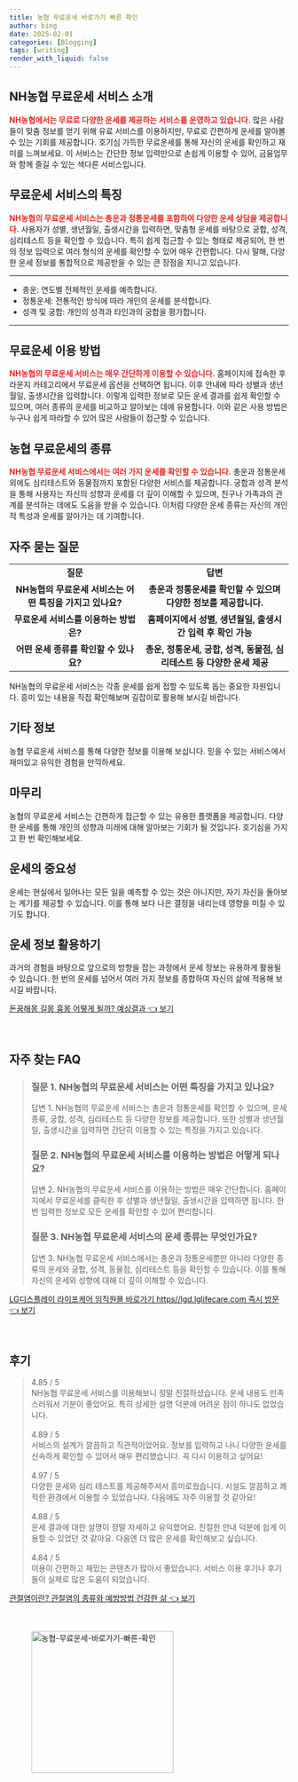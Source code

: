 ```yaml
---
title: 농협 무료운세 바로가기 빠른 확인
author: bing
date: 2025-02-01
categories: [Blogging]
tags: [writing]
render_with_liquid: false
---
```



<h2 id='NH농협_무료운세_소개'>NH농협 무료운세 서비스 소개</h2>

<p><b><span style="color: #ee2323;">NH농협에서는 무료로 다양한 운세를 제공하는 서비스를 운영하고 있습니다.</span></b> 많은 사람들이 맞춤 정보를 얻기 위해 유료 서비스를 이용하지만, 무료로 간편하게 운세를 알아볼 수 있는 기회를 제공합니다. 호기심 가득한 무료운세를 통해 자신의 운세를 확인하고 재미를 느껴보세요. 이 서비스는 간단한 정보 입력만으로 손쉽게 이용할 수 있어, 금융업무와 함께 즐길 수 있는 색다른 서비스입니다.</p>

<h2 id='무료운세의_특징'>무료운세 서비스의 특징</h2>

<p><b><span style="color: #ee2323;">NH농협의 무료운세 서비스는 총운과 정통운세를 포함하여 다양한 운세 상담을 제공합니다.</span></b> 사용자가 성별, 생년월일, 출생시간을 입력하면, 맞춤형 운세를 바탕으로 궁합, 성격, 심리테스트 등을 확인할 수 있습니다. 특히 쉽게 접근할 수 있는 형태로 제공되어, 한 번의 정보 입력으로 여러 형식의 운세를 확인할 수 있어 매우 간편합니다. 다시 말해, 다양한 운세 정보를 통합적으로 제공받을 수 있는 큰 장점을 지니고 있습니다.</p>

<hr />

<ul>
    <li>총운: 연도별 전체적인 운세를 예측합니다.</li>
    <li>정통운세: 전통적인 방식에 따라 개인의 운세를 분석합니다.</li>
    <li>성격 및 궁합: 개인의 성격과 타인과의 궁합을 평가합니다.</li>
</ul>

<hr />

<h2 id='무료운세_이용방법'>무료운세 이용 방법</h2>

<p><b><span style="color: #ee2323;">NH농협의 무료운세 서비스는 매우 간단하게 이용할 수 있습니다.</span></b> 홈페이지에 접속한 후 라운지 카테고리에서 무료운세 옵션을 선택하면 됩니다. 이후 안내에 따라 성별과 생년월일, 출생시간을 입력합니다. 이렇게 입력한 정보로 모든 운세 결과를 쉽게 확인할 수 있으며, 여러 종류의 운세를 비교하고 알아보는 데에 유용합니다. 이와 같은 사용 방법은 누구나 쉽게 따라할 수 있어 많은 사람들이 접근할 수 있습니다.</p>

<h2 id='농협 무료운세의_운세종류'>농협 무료운세의 종류</h2>

<p><b><span style="color: #ee2323;">NH농협 무료운세 서비스에서는 여러 가지 운세를 확인할 수 있습니다.</span></b> 총운과 정통운세 외에도 심리테스트와 동물점까지 포함된 다양한 서비스를 제공합니다. 궁합과 성격 분석을 통해 사용자는 자신의 성향과 운세를 더 깊이 이해할 수 있으며, 친구나 가족과의 관계를 분석하는 데에도 도움을 받을 수 있습니다. 이처럼 다양한 운세 종류는 자신의 개인적 특성과 운세를 알아가는 데 기여합니다.</p>

<h2 id='자주_묻는_질문'>자주 묻는 질문</h2>

<table>
    <tr>
        <td style="text-align: center; height: 17px;"><b>질문</b></td>
        <td style="text-align: center; height: 17px;"><b>답변</b></td>
    </tr>
    <tr>
        <td style="text-align: center; height: 17px;"><b>NH농협의 무료운세 서비스는 어떤 특징을 가지고 있나요?</b></td>
        <td style="text-align: center; height: 17px;"><b>총운과 정통운세를 확인할 수 있으며 다양한 정보를 제공합니다.</b></td>
    </tr>
    <tr>
        <td style="text-align: center; height: 17px;"><b>무료운세 서비스를 이용하는 방법은?</b></td>
        <td style="text-align: center; height: 17px;"><b>홈페이지에서 성별, 생년월일, 출생시간 입력 후 확인 가능</b></td>
    </tr>
    <tr>
        <td style="text-align: center; height: 17px;"><b>어떤 운세 종류를 확인할 수 있나요?</b></td>
        <td style="text-align: center; height: 17px;"><b>총운, 정통운세, 궁합, 성격, 동물점, 심리테스트 등 다양한 운세 제공</b></td>
    </tr>
</table>

<p>NH농협의 무료운세 서비스는 각종 운세를 쉽게 접할 수 있도록 돕는 중요한 자원입니다. 흥미 있는 내용을 직접 확인해보며 길잡이로 활용해 보시길 바랍니다.</p>

<h2 id='기타_정보'>기타 정보</h2>

<p>농협 무료운세 서비스를 통해 다양한 정보를 이용해 보십니다. 믿을 수 있는 서비스에서 재미있고 유익한 경험을 만끽하세요.</p>

<h2 id='마무리'>마무리</h2>

<p>농협의 무료운세 서비스는 간편하게 접근할 수 있는 유용한 플랫폼을 제공합니다. 다양한 운세를 통해 개인의 성향과 미래에 대해 알아보는 기회가 될 것입니다. 호기심을 가지고 한 번 확인해보세요.</p>

<h2 id='운세의_중요성'>운세의 중요성</h2>

<p>운세는 현실에서 일어나는 모든 일을 예측할 수 있는 것은 아니지만, 자기 자신을 돌아보는 계기를 제공할 수 있습니다. 이를 통해 보다 나은 결정을 내리는데 영향을 미칠 수 있기도 합니다.</p>

<h2 id='운세_정보_활용하기'>운세 정보 활용하기</h2>

<p>과거의 경험을 바탕으로 앞으로의 방향을 잡는 과정에서 운세 정보는 유용하게 활용될 수 있습니다. 한 번의 운세를 넘어서 여러 가지 정보를 종합하여 자신의 삶에 적용해 보시길 바랍니다.</p>


<p><a class="click-button" title="돈꿈해몽 길몽 흉몽 어떻게 될까? 예상결과" href="https://aptwhite.github.io/posts/%EB%8F%88%EA%BF%88%ED%95%B4%EB%AA%BD-%EA%B8%B8%EB%AA%BD-%ED%9D%89%EB%AA%BD-%EC%96%B4%EB%96%BB%EA%B2%8C-%EB%90%A0%EA%B9%8C-%EC%98%88%EC%83%81%EA%B2%B0%EA%B3%BC/" rel="dofollow">돈꿈해몽 길몽 흉몽 어떻게 될까? 예상결과 👈 보기</a></p><br>
<h2 id='자주_찾는_FAQ'>자주 찾는 FAQ</h2>
<div itemscope="" itemtype="https://schema.org/FAQPage">
<blockquote>
<div itemscope="" itemprop="mainEntity" itemtype="https://schema.org/Question">
<h3 itemprop="name">질문 1. NH농협의 무료운세 서비스는 어떤 특징을 가지고 있나요?</h3>
<div itemscope="" itemprop="acceptedAnswer" itemtype="https://schema.org/Answer">
<span itemprop="text">
<p>답변 1. NH농협의 무료운세 서비스는 총운과 정통운세를 확인할 수 있으며, 운세 종류, 궁합, 성격, 심리테스트 등 다양한 정보를 제공합니다. 또한 성별과 생년월일, 출생시간을 입력하면 간단히 이용할 수 있는 특징을 가지고 있습니다.</p>
</span>
</div>
</div>
<div itemscope="" itemprop="mainEntity" itemtype="https://schema.org/Question">
<h3 itemprop="name">질문 2. NH농협의 무료운세 서비스를 이용하는 방법은 어떻게 되나요?</h3>
<div itemscope="" itemprop="acceptedAnswer" itemtype="https://schema.org/Answer">
<span itemprop="text">
<p>답변 2. NH농협의 무료운세 서비스를 이용하는 방법은 매우 간단합니다. 홈페이지에서 무료운세를 클릭한 후 성별과 생년월일, 출생시간을 입력하면 됩니다. 한 번 입력한 정보로 모든 운세를 확인할 수 있어 편리합니다.</p>
</span>
</div>
</div>
<div itemscope="" itemprop="mainEntity" itemtype="https://schema.org/Question">
<h3 itemprop="name">질문 3. NH농협 무료운세 서비스의 운세 종류는 무엇인가요?</h3>
<div itemscope="" itemprop="acceptedAnswer" itemtype="https://schema.org/Answer">
<span itemprop="text">
<p>답변 3. NH농협 무료운세 서비스에서는 총운과 정통운세뿐만 아니라 다양한 종류의 운세와 궁합, 성격, 동물점, 심리테스트 등을 확인할 수 있습니다. 이를 통해 자신의 운세와 성향에 대해 더 깊이 이해할 수 있습니다.</p>
</span>
</div>
</div>
</blockquote>
</div>
<p><a class="click-button" title="LG디스플레이 라이프케어 임직원몰 바로가기 https//lgd.lglifecare.com 즉시 방문" href="https://aptwhite.github.io/posts/LG%EB%94%94%EC%8A%A4%ED%94%8C%EB%A0%88%EC%9D%B4-%EB%9D%BC%EC%9D%B4%ED%94%84%EC%BC%80%EC%96%B4-%EC%9E%84%EC%A7%81%EC%9B%90%EB%AA%B0-%EB%B0%94%EB%A1%9C%EA%B0%80%EA%B8%B0-httpslgd.lglifecare.com-%EC%A6%89%EC%8B%9C-%EB%B0%A9%EB%AC%B8/" rel="dofollow">LG디스플레이 라이프케어 임직원몰 바로가기 https//lgd.lglifecare.com 즉시 방문 👈 보기</a></p><br>
<h2 id='후기'>후기</h2>
<div itemscope itemtype="https://schema.org/Product">
  <blockquote>
  <div itemprop="review" itemscope itemtype="https://schema.org/Review">
      <div itemprop="reviewRating" itemscope itemtype="https://schema.org/Rating"> <span itemprop="ratingValue">4.85</span> / <span itemprop="bestRating">5</span> </div>
      <span itemprop="reviewBody">NH농협 무료운세 서비스를 이용해보니 정말 친절하셨습니다. 운세 내용도 만족스러워서 기분이 좋았어요. 특히 상세한 설명 덕분에 어려운 점이 하나도 없었습니다.</span>
  </div>
  <br>
  <div itemprop="review" itemscope itemtype="https://schema.org/Review">
      <div itemprop="reviewRating" itemscope itemtype="https://schema.org/Rating"> <span itemprop="ratingValue">4.89</span> / <span itemprop="bestRating">5</span> </div>
      <span itemprop="reviewBody">서비스의 설계가 깔끔하고 직관적이었어요. 정보를 입력하고 나니 다양한 운세를 신속하게 확인할 수 있어서 매우 편리했습니다. 꼭 다시 이용하고 싶어요!</span>
  </div>
  <br>
  <div itemprop="review" itemscope itemtype="https://schema.org/Review">
      <div itemprop="reviewRating" itemscope itemtype="https://schema.org/Rating"> <span itemprop="ratingValue">4.97</span> / <span itemprop="bestRating">5</span> </div>
      <span itemprop="reviewBody">다양한 운세와 심리 테스트를 제공해주셔서 흥미로웠습니다. 시설도 깔끔하고 쾌적한 환경에서 이용할 수 있었습니다. 다음에도 자주 이용할 것 같아요!</span>
  </div>
  <br>
  <div itemprop="review" itemscope itemtype="https://schema.org/Review">
      <div itemprop="reviewRating" itemscope itemtype="https://schema.org/Rating"> <span itemprop="ratingValue">4.88</span> / <span itemprop="bestRating">5</span> </div>
      <span itemprop="reviewBody">운세 결과에 대한 설명이 정말 자세하고 유익했어요. 친절한 안내 덕분에 쉽게 이용할 수 있었던 것 같아요. 다음엔 더 많은 운세를 확인해보고 싶습니다.</span>
  </div>
  <br>
  <div itemprop="review" itemscope itemtype="https://schema.org/Review">
      <div itemprop="reviewRating" itemscope itemtype="https://schema.org/Rating"> <span itemprop="ratingValue">4.84</span> / <span itemprop="bestRating">5</span> </div>
      <span itemprop="reviewBody">이용이 간편하고 재밌는 콘텐츠가 많아서 좋았습니다. 서비스 이용 후기나 후기들이 실제로 많은 도움이 되었습니다.</span>
  </div>
  </blockquote>
</div>
<p><a class="click-button" title="관절염이란? 관절염의 종류와 예방방법 건강한 삶" href="https://aptwhite.github.io/posts/%EA%B4%80%EC%A0%88%EC%97%BC%EC%9D%B4%EB%9E%80-%EA%B4%80%EC%A0%88%EC%97%BC%EC%9D%98-%EC%A2%85%EB%A5%98%EC%99%80-%EC%98%88%EB%B0%A9%EB%B0%A9%EB%B2%95-%EA%B1%B4%EA%B0%95%ED%95%9C-%EC%82%B6/" rel="dofollow">관절염이란? 관절염의 종류와 예방방법 건강한 삶 👈 보기</a></p><br>
<figure class="image"><img src="https://aptwhite.github.io/assets/img/thumbnail/농협-무료운세-바로가기-빠른-확인.webp" alt="농협-무료운세-바로가기-빠른-확인" width="256" height="256"></figure>